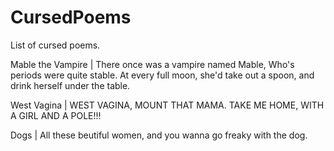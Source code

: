 # CursedPoems
List of cursed poems.

Mable the Vampire | There once was a vampire named Mable,
Who's periods were quite stable.
At every full moon,
she'd take out a spoon,
and drink herself under the table.

West Vagina | WEST VAGINA, MOUNT THAT MAMA. TAKE ME HOME, WITH A GIRL AND A POLE!!!

Dogs | All these beutiful women, and you wanna go freaky with the dog.

